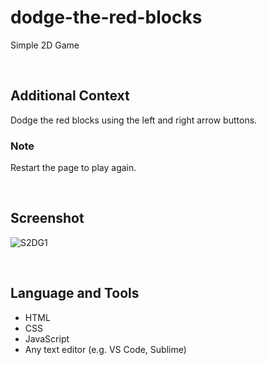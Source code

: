 # dodge-the-red-blocks

Simple 2D Game

<br>

## Additional Context

Dodge the red blocks using the left and right arrow buttons.

### Note

Restart the page to play again.

<br>

## Screenshot

![S2DG1](https://user-images.githubusercontent.com/84888155/130891869-a7f2245d-0abd-4bcf-aa87-9e270c6ab7d7.PNG)

<br>

## Language and Tools

- HTML
- CSS
- JavaScript
- Any text editor (e.g. VS Code, Sublime)
